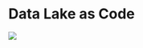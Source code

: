 # Data Lake as Code

<!-- Companion code for: ['Data Lake as Code' blog post](https://aws.amazon.com/blogs/startups/a-data-lake-as-code-featuring-chembl-and-opentargets/). -->

![](https://app.lucidchart.com/publicSegments/view/925b866b-a5a0-46f3-b70e-9ae6fbd876cd/image.png)
